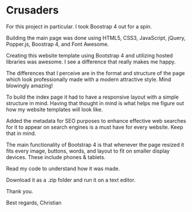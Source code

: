 # Crusaders

For this project in particular. I took Boostrap 4 out for a spin.

Building the main page was done using HTML5, CSS3, JavaScript, jQuery, 
Popper.js, Boostrap 4, and Font Awesome.

Creating this website template using Bootstrap 4 and utilizing 
hosted libraries was awesome. I see a difference that really makes me happy.

The differences that I perceive are in the format and structure of the page which look
professionally made with a modern attractive style. Mind blowingly amazing!

To build the index page it had to have a responsive layout with a simple structure in mind. 
Having that thought in mind is what helps me figure out how my website templates will look like.

Added the metadata for SEO purposes to enhance effective web searches for it to appear 
on search engines is a must have for every website. Keep that in mind.

The main functionality of Bootstrap 4 is that whenever the page resized it fits every image,
buttons, words, and layout to fit on smaller display devices. These include phones & tablets.

Read my code to understand how it was made. 

Download it as a .zip folder and run it on a text editor.

Thank you.

Best regards, 
Christian
